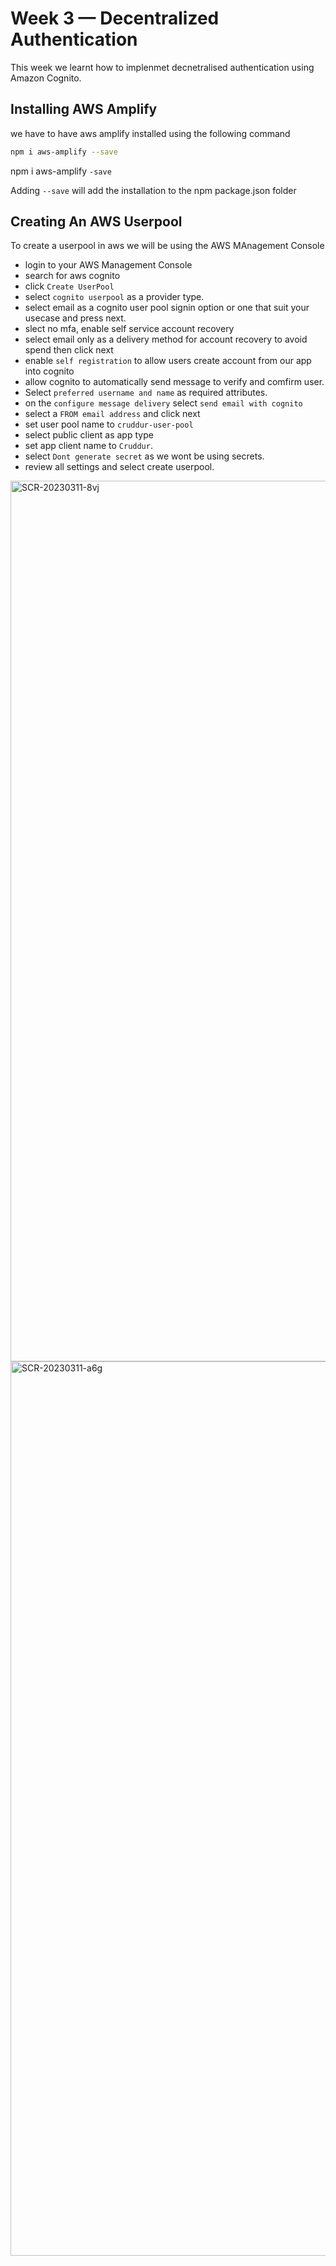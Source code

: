# Week 3 — Decentralized Authentication

This week we learnt how to implenmet decnetralised authentication using Amazon Cognito.

## Installing AWS Amplify

we have to have aws amplify installed using the following command

```sh
npm i aws-amplify --save
```

npm i aws-amplify `-save`

Adding `--save` will add the installation to the npm package.json folder

## Creating An AWS Userpool

To create a userpool in aws we will be using the AWS MAnagement Console 

- login to your AWS Management Console
- search for aws cognito 
- click `Create UserPool`
- select `cognito userpool` as a provider type.
- select email as a cognito user pool signin option or one that suit your usecase and press next.
- slect no mfa, enable self service account recovery
- select email only as a delivery method for account recovery to avoid spend then click next
- enable `self registration` to allow users create account from our app into cognito
- allow cognito to automatically send message to verify and comfirm user.
- Select `preferred username and name` as required attributes.
- on the `configure message delivery` select  `send email with cognito`
- select a `FROM email address` and click next
- set user pool name to `cruddur-user-pool` 
- select public client as app type
- set app client name to `Cruddur`.
- select `Dont generate secret` as we wont be using secrets.
- review all settings and select create userpool.

<img width="1409" alt="SCR-20230311-8vj" src="https://user-images.githubusercontent.com/112965272/224468550-26961cc6-6d99-4e9a-b3ce-48439b984b7e.png">

<img width="1431" alt="SCR-20230311-a6g" src="https://user-images.githubusercontent.com/112965272/224468703-34fd82a8-da56-4567-9bf4-2521b0551b95.png">



